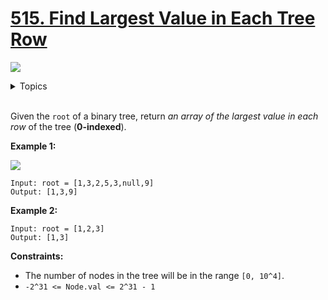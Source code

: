 # [515. Find Largest Value in Each Tree Row](https://leetcode.cn/problems/find-largest-value-in-each-tree-row/)

![](https://img.shields.io/badge/Difficulty-Medium-F8AF40.svg)

<details>
<summary>Topics</summary>

* [`Binary Tree`](https://leetcode.com/tag/binary-tree/)
* [`Tree`](https://leetcode.com/tag/tree/)
* [`Breadth-first Search`](https://leetcode.com/tag/breadth-first-search/)
* [`Depth-first Search`](https://leetcode.com/tag/depth-first-search/)

</details>
<br />

Given the `root` of a binary tree, return *an array of the largest value in each row* of the tree (**0-indexed**).

**Example 1:**

![](https://assets.leetcode.com/uploads/2020/08/21/largest_e1.jpg)

    Input: root = [1,3,2,5,3,null,9]
    Output: [1,3,9]

**Example 2:**

    Input: root = [1,2,3]
    Output: [1,3]

**Constraints:**

 + The number of nodes in the tree will be in the range `[0, 10^4]`.
 + `-2^31 <= Node.val <= 2^31 - 1`
